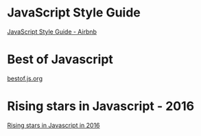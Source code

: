 # JavaScript Style Guide
[JavaScript Style Guide - Airbnb](https://github.com/airbnb/javascript)

# Best of Javascript 
[bestof.js.org](http://bestof.js.org/)

# Rising stars in Javascript - 2016
[Rising stars in Javascript in 2016](https://risingstars2016.js.org/)
